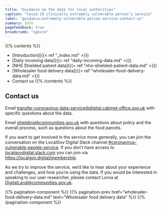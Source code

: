 ```yaml
---
title: "Guidance on the data for local authorities"
caption: "Covid-19 clinically extremely vulnerable person’s service"
label: "guidance:extremely-vulnerable-person-service-contact-us"
summary: Info
pageFeedback: true
breadcrumb: "ignore"
---
```


{{% contents %}}
- [Introduction]({{< ref "_index.md" >}})
- [Daily incoming data]({{< ref "daily-incoming-data.md" >}})
- [NHS Shielded patient data]({{< ref "nhs-shielded-patient-data.md" >}})
- [Wholesaler food delivery data]({{< ref "wholesaler-food-delivery-data.md" >}})
- Contact us
{{% /contents %}}

## Contact us

Email [transfer-coronavirus-data-service@digital.cabinet-office.gov.uk](mailto:transfer-coronavirus-data-service@digital.cabinet-office.gov.uk) with specific questions about the data.

Email [shielding@communities.gov.uk](mailto:shielding@communities.gov.uk) with questions about policy and the overall process, such as questions about the food parcels.

If you want to get involved in the service more generally, you can join the conversation on the LocalGov Digital Slack channel [#coronavirus-vulnerable-people-service](https://localgovdigital.slack.com/archives/CV9SDE8KW). If you don’t have access to [localgovdigital.slack.com](http://localgovdigital.slack.com/) you can join via https://localgov.digital/membership.

As we try to improve the service, we’d like to hear about your experience and challenges, and how you’re using the data. If you would be interested in speaking to our user researcher, please contact Lorna at [DigitalLand@communities.gov.uk](mailto:DigitalLand@communities.gov.uk).

{{% pagination-component %}}
{{% pagination-prev href="wholesaler-food-delivery-data.md" text="Wholesaler food delivery data" %}}
{{% /pagination-component %}}
